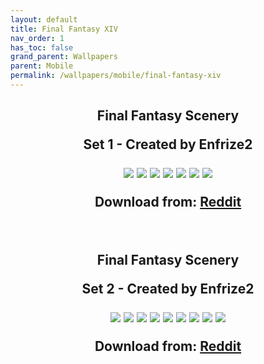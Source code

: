 ```yaml
---
layout: default
title: Final Fantasy XIV
nav_order: 1
has_toc: false
grand_parent: Wallpapers
parent: Mobile
permalink: /wallpapers/mobile/final-fantasy-xiv
---
```



<div class="card">
<h2 style="text-align:center">Final Fantasy Scenery</>
<p style="text-align:center">Set 1 - Created by Enfrize2</p>
<img src="https://www.reddit.com/r/ffxiv/s/BhW5Nkwud0" />
<img src="https://www.reddit.com/r/ffxiv/s/9zwZ79Y4li" />
<img src="https://www.reddit.com/r/ffxiv/s/Yh3mbyaRc9" />
<img src="https://www.reddit.com/r/ffxiv/s/0nPoU4pqfX" />
<img src="https://www.reddit.com/r/ffxiv/s/jXASZDo5Jr" />
<img src="https://www.reddit.com/r/ffxiv/s/V05OggGVQs" />
<img src="https://www.reddit.com/r/ffxiv/s/L6gK10eS9d" />
<!-- <img src="" /> -->
<!-- <img src="" /> -->
<div class="container">
<p style="text-align:center" class="text-delta">Download from: <a href="https://www.reddit.com/r/ffxiv/s/XjhYICIDor" target="_blank">Reddit</a>
</div>
</div>
<br />
<div class="card">
<h2 style="text-align:center">Final Fantasy Scenery</>
<p style="text-align:center">Set 2 - Created by Enfrize2</p>
<img src="https://www.reddit.com/r/ffxiv/s/2BEmjdLJXC" />
<img src="https://www.reddit.com/r/ffxiv/s/xlJL9aM4HK" />
<img src="https://www.reddit.com/r/ffxiv/s/Ggs2N2WayP" />
<img src="https://www.reddit.com/r/ffxiv/s/NEYkgLmb70" />
<img src="https://www.reddit.com/r/ffxiv/s/vjSok4ESmO" />
<img src="https://www.reddit.com/r/ffxiv/s/FIvMDwOzuv" />
<img src="https://www.reddit.com/r/ffxiv/s/sTeoYfXfiV" />
<img src="https://www.reddit.com/r/ffxiv/s/YCY21THXOw" />
<img src="https://www.reddit.com/r/ffxiv/s/IIlS4oaXhQ" />
<div class="container">
<p style="text-align:center" class="text-delta">Download from: <a href="https://www.reddit.com/r/ffxiv/s/i0GJd5FcDG" target="_blank">Reddit</a>
</div>
</div>
